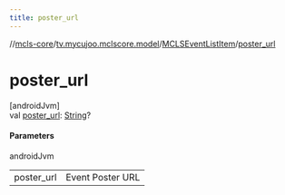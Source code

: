 ```yaml
---
title: poster_url
---
```

//[mcls-core](../../../index.html)/[tv.mycujoo.mclscore.model](../index.html)/[MCLSEventListItem](index.html)/[poster_url](poster_url.html)



# poster_url



[androidJvm]\
val [poster_url](poster_url.html): [String](https://kotlinlang.org/api/latest/jvm/stdlib/kotlin/-string/index.html)?



#### Parameters


androidJvm

| | |
|---|---|
| poster_url | Event Poster URL |




